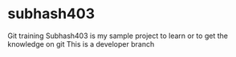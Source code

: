 # subhash403
Git training 
Subhash403 is my sample project to learn or to get the knowledge on git
This is a developer branch
